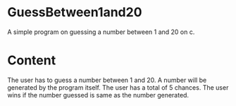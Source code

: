 # GuessBetween1and20
A simple program on guessing a number between 1 and 20 on c.

# Content
The user has to guess a number between 1 and 20.
A number will be generated by the program itself.
The user has a total of 5 chances.
The user wins if the number guessed is same as the number generated.
